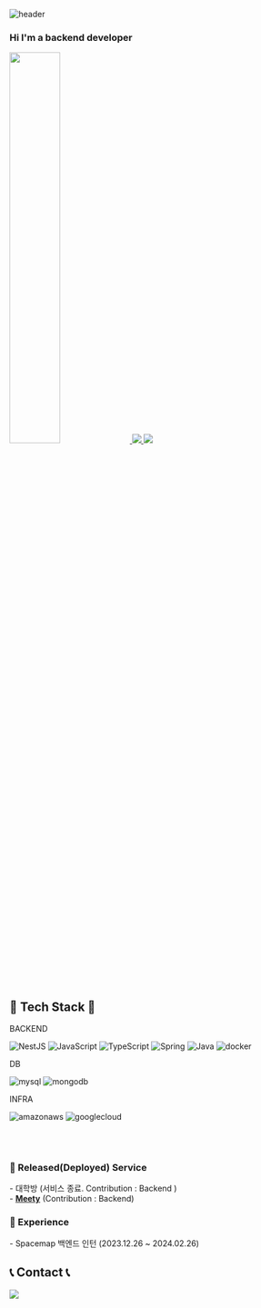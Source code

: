 <!--
**teria314/teria314** is a ✨ _special_ ✨ repository because its `README.md` (this file) appears on your GitHub profile.

Here are some ideas to get you started:

- 🔭 I’m currently working on ...
- 🌱 I’m currently learning ...
- 👯 I’m looking to collaborate on ...
- 🤔 I’m looking for help with ...
- 💬 Ask me about ...
- 📫 How to reach me: ...
- 😄 Pronouns: ...
- ⚡ Fun fact: ...
-->

![header](https://capsule-render.vercel.app/api?type=transparent&height=150&section=header&text=Park%20Jisun&fontColor=666666&fontSize=80&animation=fadeIn&desc=Teria314&descSize=25&descAlign=68&descAlignY=81)

### Hi I'm a backend developer 

<a href="s">
  <img src="https://github-readme-stats.vercel.app/api?username=teria314&theme=nord&show_icons=true" width="42%" />
</a>
<a href="s">
  <img src="https://github-readme-stats.vercel.app/api/top-langs/?username=teria314&layout=compact&theme=nord" />
</a>
<a href="s">
  <img src="https://github-profile-summary-cards.vercel.app/api/cards/profile-details?username=teria314&theme=nord_dark" />
</a>
  
## 🔨 Tech Stack 🔨

BACKEND

![NestJS](https://img.shields.io/badge/NestJS-E0234E.svg?&style=for-the-badge&logo=NestJS&logoColor=white)
![JavaScript](https://img.shields.io/badge/JavaScript-F7DF1E.svg?&style=for-the-badge&logo=JavaScript&logoColor=white)
![TypeScript](https://img.shields.io/badge/TypeScript-3178C6.svg?&style=for-the-badge&logo=TypeScript&logoColor=white)
![Spring](https://img.shields.io/badge/Spring-6DB33F.svg?&style=for-the-badge&logo=Spring&logoColor=white)
![Java](https://img.shields.io/badge/Java-007396.svg?&style=for-the-badge&logo=Java&logoColor=white)
![docker](https://img.shields.io/badge/docker-2496ED.svg?&style=for-the-badge&logo=docker&logoColor=white)


DB

![mysql](https://img.shields.io/badge/mysql-4479A1.svg?&style=for-the-badge&logo=mysql&logoColor=white)
![mongodb](https://img.shields.io/badge/mongodb-47A2481.svg?&style=for-the-badge&logo=mongodb&logoColor=white)

INFRA

![amazonaws](https://img.shields.io/badge/AWS-232F3E.svg?&style=for-the-badge&logo=amazonaws&logoColor=white)
![googlecloud](https://img.shields.io/badge/googlecloud-4285F4.svg?&style=for-the-badge&logo=googlecloud&logoColor=white)


</br>
</br>

<h3 align="left">💫 Released(Deployed) Service</h3>
- 대학방 (서비스 종료. Contribution : Backend ) <br/>
- <a href="http://meety.site/"><b>Meety</b></a> (Contribution : Backend)
<br/>

<h3 align="left">🏃 Experience</h3>
- Spacemap 백엔드 인턴 (2023.12.26 ~ 2024.02.26)

## 📞 Contact 📞

<a href="mailto:bacteria3141592@gmail.com">
  <img src="https://img.shields.io/badge/Gmail-EA4335?style=for-the-badge&logo=Gmail&logoColor=white"> 
</a>

</br>
